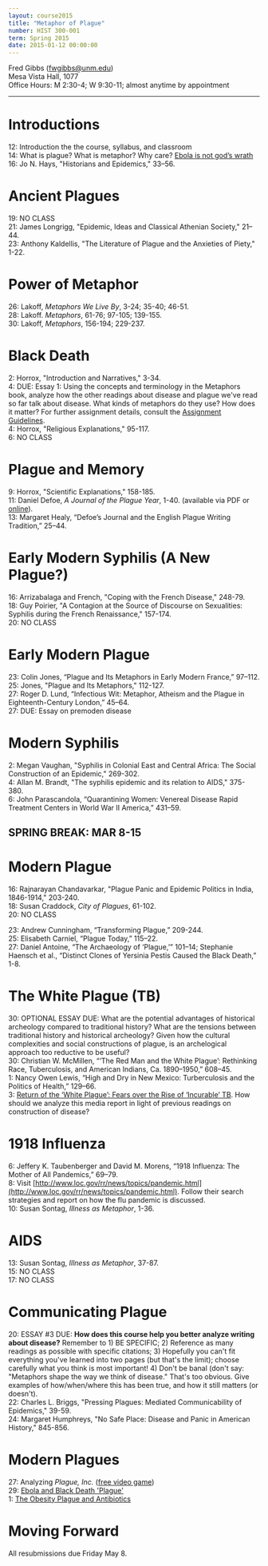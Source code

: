 ```yaml
---
layout: course2015
title: "Metaphor of Plague"
number: HIST 300-001
term: Spring 2015
date: 2015-01-12 00:00:00
---
```


Fred Gibbs \([fwgibbs@unm.edu](mailto:fwgibbs@unm.edu)\)    
Mesa Vista Hall, 1077    
Office Hours: M 2:30-4; W 9:30-11; almost anytime by appointment    

-----

# Introductions
12: Introduction the the course, syllabus, and classroom  
14: What is plague? What is metaphor? Why care? [Ebola is not god’s wrath](http://www.slate.com/articles/health_and_science/medical_examiner/2014/08/ebola_is_not_god_s_wrath_religious_leaders_say_disease_is_caused_by_sin.html)  
16: Jo N. Hays, "Historians and Epidemics," 33–56.

# Ancient Plagues
19: NO CLASS  
21: James Longrigg, "Epidemic, Ideas and Classical Athenian Society," 21–44.  
23: Anthony Kaldellis, "The Literature of Plague and the Anxieties of Piety," 1-22.

# Power of Metaphor
26: Lakoff, _Metaphors We Live By_, 3-24; 35-40; 46-51.  
28: Lakoff. _Metaphors_, 61-76; 97-105; 139-155.  
30: Lakoff, _Metaphors_, 156-194; 229-237.

# Black Death
2: Horrox, "Introduction and Narratives," 3-34.  
4: DUE: Essay 1: Using the concepts and terminology in the Metaphors book, analyze how the other readings about disease and plague we've read so far talk about disease. What kinds of metaphors do they use? How does it matter? For further assignment details, consult the [Assignment Guidelines](assignment-guidelines.html).  
4: Horrox, "Religious Explanations," 95-117.  
6: NO CLASS

# Plague and Memory
9:  Horrox, "Scientific Explanations," 158-185.  
11: Daniel Defoe, _A Journal of the Plague Year_, 1-40. (available via PDF or [online](http://www.gutenberg.org/files/376/376-h/376-h.htm)).  
13: Margaret Healy, “Defoe’s Journal and the English Plague Writing Tradition,” 25–44.

# Early Modern Syphilis (A New Plague?)
16: Arrizabalaga and French, "Coping with the French Disease," 248-79.  
18: Guy Poirier, "A Contagion at the Source of Discourse on Sexualities: Syphilis during the French Renaissance," 157-174.  
20: NO CLASS

# Early Modern Plague
23: Colin Jones, “Plague and Its Metaphors in Early Modern France,” 97–112.  
25: Jones, "Plague and Its Metaphors," 112-127.  
27: Roger D. Lund, “Infectious Wit: Metaphor, Atheism and the Plague in Eighteenth-Century London,” 45–64.  
27: DUE: Essay on premoden disease

# Modern Syphilis
2: Megan Vaughan, "Syphilis in Colonial East and Central Africa: The Social Construction of an Epidemic," 269-302.  
4: Allan M. Brandt, "The syphilis epidemic and its relation to AIDS," 375-380.  
6: John Parascandola, “Quarantining Women: Venereal Disease Rapid Treatment Centers in World War II America,” 431–59.

## SPRING BREAK: MAR 8-15

# Modern Plague
16: Rajnarayan Chandavarkar, "Plague Panic and Epidemic Politics in India, 1846-1914," 203-240.  
18: Susan Craddock, _City of Plagues_, 61-102.  
20: NO CLASS

23: Andrew Cunningham, “Transforming Plague,” 209-244.   
25: Elisabeth Carniel, “Plague Today,” 115–22.  
27: Daniel Antoine, “The Archaeology of ‘Plague,’” 101–14; Stephanie Haensch et al., “Distinct Clones of Yersinia Pestis Caused the Black Death,” 1-8. 


# The White Plague (TB)
30: OPTIONAL ESSAY DUE: What are the potential advantages of historical archeology compared to traditional history?  What are the tensions between traditional history and historical archeology? Given how the cultural complexities and social constructions of plague, is an archelogical approach too reductive to be useful?  
30: Christian W. McMillen, “‘The Red Man and the White Plague’: Rethinking Race, Tuberculosis, and American Indians, Ca. 1890–1950,” 608–45.  
1: Nancy Owen Lewis, “High and Dry in New Mexico: Turberculosis and the Politics of Health,” 129–66.  
3: [Return of the ‘White Plague’: Fears over the Rise of ‘Incurable’ TB](http://www.cnn.com/2014/05/28/health/return-white-plague-incurable-tb/index.html). How should we analyze this media report in light of previous readings on construction of disease? 

# 1918 Influenza
6: Jeffery K. Taubenberger and David M. Morens, “1918 Influenza: The Mother of All Pandemics,” 69–79.  
8: Visit [http://www.loc.gov/rr/news/topics/pandemic.html](http://www.loc.gov/rr/news/topics/pandemic.html). Follow their search strategies and report on how the flu pandemic is discussed.  
10: Susan Sontag, _Illness as Metaphor_, 1-36.  

# AIDS
13: Susan Sontag, _Illness as Metaphor_, 37-87.    
15: NO CLASS  
17: NO CLASS   

# Communicating Plague
20: ESSAY #3 DUE: **How does this course help you better analyze writing about disease?** Remember to 1) BE SPECIFIC; 2) Reference as many readings as possible with specific citations; 3) Hopefully you can't fit everything you've learned into two pages (but that's the limit); choose carefully what you think is most important! 4) Don't be banal (don't say: "Metaphors shape the way we think of disease." That's too obvious. Give examples of how/when/where this has been true, and how it still matters (or doesn't).  
22: Charles L. Briggs, "Pressing Plagues: Mediated Communicability of Epidemics," 39-59.  
24: Margaret Humphreys, "No Safe Place: Disease and Panic in American History," 845-856.  

# Modern Plagues
27: Analyzing _Plague, Inc._ ([free video game](http://www.ndemiccreations.com/en/22-plague-inc))  
29: [Ebola and Black Death 'Plague'](http://www.breitbart.com/big-government/2014/10/11/risks-rise-ebola-pandemic-is-same-virus-as-the-black-death/)  
1: [The Obesity Plague and Antibiotics](http://www.huffingtonpost.com/bill-chameides/the-obesity-plague-and-an_b_3875904.html?view=print&comm_ref=false)  

# Moving Forward
All resubmissions due Friday May 8.